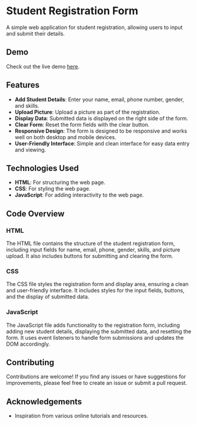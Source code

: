 
# Student Registration Form

A simple web application for student registration, allowing users to input and submit their details.

## Demo

Check out the live demo [here](https://abdulmoizqureshi-2640.github.io/LGMVIP-Web-Task-1/).

## Features

- **Add Student Details**: Enter your name, email, phone number, gender, and skills.
- **Upload Picture**: Upload a picture as part of the registration.
- **Display Data**: Submitted data is displayed on the right side of the form.
- **Clear Form**: Reset the form fields with the clear button.
- **Responsive Design**: The form is designed to be responsive and works well on both desktop and mobile devices.
- **User-Friendly Interface**: Simple and clean interface for easy data entry and viewing.


## Technologies Used

- **HTML**: For structuring the web page.
- **CSS**: For styling the web page.
- **JavaScript**: For adding interactivity to the web page.


## Code Overview

### HTML
The HTML file contains the structure of the student registration form, including input fields for name, email, phone, gender, skills, and picture upload. It also includes buttons for submitting and clearing the form.

### CSS
The CSS file styles the registration form and display area, ensuring a clean and user-friendly interface. It includes styles for the input fields, buttons, and the display of submitted data.

### JavaScript
The JavaScript file adds functionality to the registration form, including adding new student details, displaying the submitted data, and resetting the form. It uses event listeners to handle form submissions and updates the DOM accordingly.



## Contributing
Contributions are welcome! If you find any issues or have suggestions for improvements, please feel free to create an issue or submit a pull request.


## Acknowledgements
- Inspiration from various online tutorials and resources.
